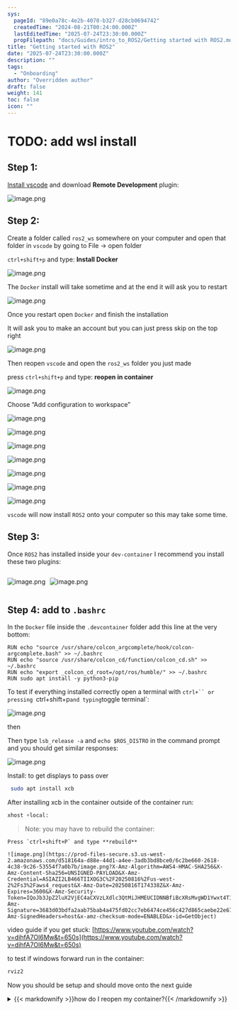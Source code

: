 ```yaml
---
sys:
  pageId: "89e0a78c-4e2b-4070-b327-d28cb0694742"
  createdTime: "2024-08-21T00:24:00.000Z"
  lastEditedTime: "2025-07-24T23:30:00.000Z"
  propFilepath: "docs/Guides/intro_to_ROS2/Getting started with ROS2.md"
title: "Getting started with ROS2"
date: "2025-07-24T23:30:00.000Z"
description: ""
tags:
  - "Onboarding"
author: "Overridden author"
draft: false
weight: 141
toc: false
icon: ""
---
```


# TODO: add wsl install

## Step 1:

[Install vscode](https://code.visualstudio.com/download) and download **Remote Development** plugin:

![image.png](https://prod-files-secure.s3.us-west-2.amazonaws.com/d518164a-d88e-44d1-a4ee-3adb3bd8bce0/efb52993-1881-4a40-b95e-6f020334f022/image.png?X-Amz-Algorithm=AWS4-HMAC-SHA256&X-Amz-Content-Sha256=UNSIGNED-PAYLOAD&X-Amz-Credential=ASIAZI2LB46634O56XHC%2F20250816%2Fus-west-2%2Fs3%2Faws4_request&X-Amz-Date=20250816T174329Z&X-Amz-Expires=3600&X-Amz-Security-Token=IQoJb3JpZ2luX2VjEC4aCXVzLXdlc3QtMiJHMEUCIFwIVcuRkS01EOHpYQjGbsBYAGdtypJ9CSkKBKdUI2hDAiEAo246HkODgkNAPwm1LTVh9czIGkurtckih8mUCE3wYk4q%2FwMIdxAAGgw2Mzc0MjMxODM4MDUiDLWdc8L7jn3ZB%2Bmw9CrcAxVxcsfmmVN0u%2FVCjT6ZEDQtw8ZRc9E48xMiHxPAxeTukii5Q9c4uRoBKIUmudh9wONTy8lDfK0h8kIrC7Uau1uUU4MLq1NmHuNFKvggHymZtlL18L6AiGMcmgASgd6zr3li3P2qwNP4qDvjOl0SJobOX2Eilt7drQuBOOXo77QKaDEkerO9kXRfKy3ACgdD1MSyHIdjqRNSofi8DT2b%2B6x3gJMEgRJrnlsNwagJuWXeq3aoHQyS5umGv4C3lm7VK98QKrU33o3Su331L4Pwt41gyFtw%2BOZWz2QpYq564z3bGTdnAKnjZZUFI2irhf96yJbDzeUZI87SjD8T69wg%2Fzma0Qvs3Su15wFUVdHWokOWXkxQ0qGs9n7Ea1IpEXAiHyL4fLaDPoW3wbc726yTUtF269RRSdwaTT5FBn6e1uRtHpxL%2BsZ3tR4bykoAHWC4PNi4mQcBd6o9FsQRqtMqq7WGBUyc5LvhDOeuxLO236iGR0hu%2FokoSTycO0L9HbtfRQQuvfNVaGIslYj5m34u4DF1dyNsT1losKcApUts2aUsAbq4Nd1kWEmnnXlA6MQr1EIzJitDyZ9uRFnKKsvmyLeNh6ky05JqfgVvJ0kRXXIuJ%2FeL2Yavq4kX1QqjMLeWgsUGOqUB2wNQm1OFTIecMqApsUkwM04WcoNqkXGNfrYCHKqWC81IN7T6vRzOkQz3amYRaDBufFNEYLJXDdSLb65xeBIk3oupaGiJy23EN8I4c%2FBfCGDSwwDShvmvhzs5MXrQ3zFr69MkRhEMdSqXbg8uMYvvsPa0mHafzI2W8AWGLdFdGjfvGvFczL7IFzyH611FoWuKATNgkyWQM5bBQ00G7Yt3ymfotc%2FH&X-Amz-Signature=7d4aea2589b699a29ba70d99f81c8aae6cd02f7c46f21696dc1ac95e237af953&X-Amz-SignedHeaders=host&x-amz-checksum-mode=ENABLED&x-id=GetObject)

## Step 2:

Create a folder called `ros2_ws` somewhere on your computer and open that folder in `vscode` by going to File → open folder 

`ctrl+shift+p` and type: **Install Docker**

![image.png](https://prod-files-secure.s3.us-west-2.amazonaws.com/d518164a-d88e-44d1-a4ee-3adb3bd8bce0/2269dc0e-1cd5-47ff-bceb-c04ad9b2eab0/image.png?X-Amz-Algorithm=AWS4-HMAC-SHA256&X-Amz-Content-Sha256=UNSIGNED-PAYLOAD&X-Amz-Credential=ASIAZI2LB46634O56XHC%2F20250816%2Fus-west-2%2Fs3%2Faws4_request&X-Amz-Date=20250816T174328Z&X-Amz-Expires=3600&X-Amz-Security-Token=IQoJb3JpZ2luX2VjEC4aCXVzLXdlc3QtMiJHMEUCIFwIVcuRkS01EOHpYQjGbsBYAGdtypJ9CSkKBKdUI2hDAiEAo246HkODgkNAPwm1LTVh9czIGkurtckih8mUCE3wYk4q%2FwMIdxAAGgw2Mzc0MjMxODM4MDUiDLWdc8L7jn3ZB%2Bmw9CrcAxVxcsfmmVN0u%2FVCjT6ZEDQtw8ZRc9E48xMiHxPAxeTukii5Q9c4uRoBKIUmudh9wONTy8lDfK0h8kIrC7Uau1uUU4MLq1NmHuNFKvggHymZtlL18L6AiGMcmgASgd6zr3li3P2qwNP4qDvjOl0SJobOX2Eilt7drQuBOOXo77QKaDEkerO9kXRfKy3ACgdD1MSyHIdjqRNSofi8DT2b%2B6x3gJMEgRJrnlsNwagJuWXeq3aoHQyS5umGv4C3lm7VK98QKrU33o3Su331L4Pwt41gyFtw%2BOZWz2QpYq564z3bGTdnAKnjZZUFI2irhf96yJbDzeUZI87SjD8T69wg%2Fzma0Qvs3Su15wFUVdHWokOWXkxQ0qGs9n7Ea1IpEXAiHyL4fLaDPoW3wbc726yTUtF269RRSdwaTT5FBn6e1uRtHpxL%2BsZ3tR4bykoAHWC4PNi4mQcBd6o9FsQRqtMqq7WGBUyc5LvhDOeuxLO236iGR0hu%2FokoSTycO0L9HbtfRQQuvfNVaGIslYj5m34u4DF1dyNsT1losKcApUts2aUsAbq4Nd1kWEmnnXlA6MQr1EIzJitDyZ9uRFnKKsvmyLeNh6ky05JqfgVvJ0kRXXIuJ%2FeL2Yavq4kX1QqjMLeWgsUGOqUB2wNQm1OFTIecMqApsUkwM04WcoNqkXGNfrYCHKqWC81IN7T6vRzOkQz3amYRaDBufFNEYLJXDdSLb65xeBIk3oupaGiJy23EN8I4c%2FBfCGDSwwDShvmvhzs5MXrQ3zFr69MkRhEMdSqXbg8uMYvvsPa0mHafzI2W8AWGLdFdGjfvGvFczL7IFzyH611FoWuKATNgkyWQM5bBQ00G7Yt3ymfotc%2FH&X-Amz-Signature=b153b2375b93463e7300cbbb3b0be9f60ce62bca441d56acbbf406d35fa9c38f&X-Amz-SignedHeaders=host&x-amz-checksum-mode=ENABLED&x-id=GetObject)

The `Docker` install will take sometime and at the end it will ask you to restart

![image.png](https://prod-files-secure.s3.us-west-2.amazonaws.com/d518164a-d88e-44d1-a4ee-3adb3bd8bce0/ed233f78-be33-4b1f-b89c-9c346c0e961e/image.png?X-Amz-Algorithm=AWS4-HMAC-SHA256&X-Amz-Content-Sha256=UNSIGNED-PAYLOAD&X-Amz-Credential=ASIAZI2LB46634O56XHC%2F20250816%2Fus-west-2%2Fs3%2Faws4_request&X-Amz-Date=20250816T174329Z&X-Amz-Expires=3600&X-Amz-Security-Token=IQoJb3JpZ2luX2VjEC4aCXVzLXdlc3QtMiJHMEUCIFwIVcuRkS01EOHpYQjGbsBYAGdtypJ9CSkKBKdUI2hDAiEAo246HkODgkNAPwm1LTVh9czIGkurtckih8mUCE3wYk4q%2FwMIdxAAGgw2Mzc0MjMxODM4MDUiDLWdc8L7jn3ZB%2Bmw9CrcAxVxcsfmmVN0u%2FVCjT6ZEDQtw8ZRc9E48xMiHxPAxeTukii5Q9c4uRoBKIUmudh9wONTy8lDfK0h8kIrC7Uau1uUU4MLq1NmHuNFKvggHymZtlL18L6AiGMcmgASgd6zr3li3P2qwNP4qDvjOl0SJobOX2Eilt7drQuBOOXo77QKaDEkerO9kXRfKy3ACgdD1MSyHIdjqRNSofi8DT2b%2B6x3gJMEgRJrnlsNwagJuWXeq3aoHQyS5umGv4C3lm7VK98QKrU33o3Su331L4Pwt41gyFtw%2BOZWz2QpYq564z3bGTdnAKnjZZUFI2irhf96yJbDzeUZI87SjD8T69wg%2Fzma0Qvs3Su15wFUVdHWokOWXkxQ0qGs9n7Ea1IpEXAiHyL4fLaDPoW3wbc726yTUtF269RRSdwaTT5FBn6e1uRtHpxL%2BsZ3tR4bykoAHWC4PNi4mQcBd6o9FsQRqtMqq7WGBUyc5LvhDOeuxLO236iGR0hu%2FokoSTycO0L9HbtfRQQuvfNVaGIslYj5m34u4DF1dyNsT1losKcApUts2aUsAbq4Nd1kWEmnnXlA6MQr1EIzJitDyZ9uRFnKKsvmyLeNh6ky05JqfgVvJ0kRXXIuJ%2FeL2Yavq4kX1QqjMLeWgsUGOqUB2wNQm1OFTIecMqApsUkwM04WcoNqkXGNfrYCHKqWC81IN7T6vRzOkQz3amYRaDBufFNEYLJXDdSLb65xeBIk3oupaGiJy23EN8I4c%2FBfCGDSwwDShvmvhzs5MXrQ3zFr69MkRhEMdSqXbg8uMYvvsPa0mHafzI2W8AWGLdFdGjfvGvFczL7IFzyH611FoWuKATNgkyWQM5bBQ00G7Yt3ymfotc%2FH&X-Amz-Signature=a9ed774817c50fd5e808710a1bd85184eb64f8c6ce05c14244f794166d0337c9&X-Amz-SignedHeaders=host&x-amz-checksum-mode=ENABLED&x-id=GetObject)

Once you restart open `Docker` and finish the installation

It will ask you to make an account but you can just press skip on the top right

![image.png](https://prod-files-secure.s3.us-west-2.amazonaws.com/d518164a-d88e-44d1-a4ee-3adb3bd8bce0/21010ad9-1659-4fd9-9f59-9932a09b2a3d/image.png?X-Amz-Algorithm=AWS4-HMAC-SHA256&X-Amz-Content-Sha256=UNSIGNED-PAYLOAD&X-Amz-Credential=ASIAZI2LB46634O56XHC%2F20250816%2Fus-west-2%2Fs3%2Faws4_request&X-Amz-Date=20250816T174329Z&X-Amz-Expires=3600&X-Amz-Security-Token=IQoJb3JpZ2luX2VjEC4aCXVzLXdlc3QtMiJHMEUCIFwIVcuRkS01EOHpYQjGbsBYAGdtypJ9CSkKBKdUI2hDAiEAo246HkODgkNAPwm1LTVh9czIGkurtckih8mUCE3wYk4q%2FwMIdxAAGgw2Mzc0MjMxODM4MDUiDLWdc8L7jn3ZB%2Bmw9CrcAxVxcsfmmVN0u%2FVCjT6ZEDQtw8ZRc9E48xMiHxPAxeTukii5Q9c4uRoBKIUmudh9wONTy8lDfK0h8kIrC7Uau1uUU4MLq1NmHuNFKvggHymZtlL18L6AiGMcmgASgd6zr3li3P2qwNP4qDvjOl0SJobOX2Eilt7drQuBOOXo77QKaDEkerO9kXRfKy3ACgdD1MSyHIdjqRNSofi8DT2b%2B6x3gJMEgRJrnlsNwagJuWXeq3aoHQyS5umGv4C3lm7VK98QKrU33o3Su331L4Pwt41gyFtw%2BOZWz2QpYq564z3bGTdnAKnjZZUFI2irhf96yJbDzeUZI87SjD8T69wg%2Fzma0Qvs3Su15wFUVdHWokOWXkxQ0qGs9n7Ea1IpEXAiHyL4fLaDPoW3wbc726yTUtF269RRSdwaTT5FBn6e1uRtHpxL%2BsZ3tR4bykoAHWC4PNi4mQcBd6o9FsQRqtMqq7WGBUyc5LvhDOeuxLO236iGR0hu%2FokoSTycO0L9HbtfRQQuvfNVaGIslYj5m34u4DF1dyNsT1losKcApUts2aUsAbq4Nd1kWEmnnXlA6MQr1EIzJitDyZ9uRFnKKsvmyLeNh6ky05JqfgVvJ0kRXXIuJ%2FeL2Yavq4kX1QqjMLeWgsUGOqUB2wNQm1OFTIecMqApsUkwM04WcoNqkXGNfrYCHKqWC81IN7T6vRzOkQz3amYRaDBufFNEYLJXDdSLb65xeBIk3oupaGiJy23EN8I4c%2FBfCGDSwwDShvmvhzs5MXrQ3zFr69MkRhEMdSqXbg8uMYvvsPa0mHafzI2W8AWGLdFdGjfvGvFczL7IFzyH611FoWuKATNgkyWQM5bBQ00G7Yt3ymfotc%2FH&X-Amz-Signature=684b5cbd0166ecf0c13c3c3761230be61827691c3ea6b0a709faa1b0542bd658&X-Amz-SignedHeaders=host&x-amz-checksum-mode=ENABLED&x-id=GetObject)

Then reopen `vscode` and open the `ros2_ws` folder you just made

press `ctrl+shift+p` and type: **reopen in container**

![image.png](https://prod-files-secure.s3.us-west-2.amazonaws.com/d518164a-d88e-44d1-a4ee-3adb3bd8bce0/4e93b8c2-41ad-488c-8095-c74205196118/image.png?X-Amz-Algorithm=AWS4-HMAC-SHA256&X-Amz-Content-Sha256=UNSIGNED-PAYLOAD&X-Amz-Credential=ASIAZI2LB46634O56XHC%2F20250816%2Fus-west-2%2Fs3%2Faws4_request&X-Amz-Date=20250816T174329Z&X-Amz-Expires=3600&X-Amz-Security-Token=IQoJb3JpZ2luX2VjEC4aCXVzLXdlc3QtMiJHMEUCIFwIVcuRkS01EOHpYQjGbsBYAGdtypJ9CSkKBKdUI2hDAiEAo246HkODgkNAPwm1LTVh9czIGkurtckih8mUCE3wYk4q%2FwMIdxAAGgw2Mzc0MjMxODM4MDUiDLWdc8L7jn3ZB%2Bmw9CrcAxVxcsfmmVN0u%2FVCjT6ZEDQtw8ZRc9E48xMiHxPAxeTukii5Q9c4uRoBKIUmudh9wONTy8lDfK0h8kIrC7Uau1uUU4MLq1NmHuNFKvggHymZtlL18L6AiGMcmgASgd6zr3li3P2qwNP4qDvjOl0SJobOX2Eilt7drQuBOOXo77QKaDEkerO9kXRfKy3ACgdD1MSyHIdjqRNSofi8DT2b%2B6x3gJMEgRJrnlsNwagJuWXeq3aoHQyS5umGv4C3lm7VK98QKrU33o3Su331L4Pwt41gyFtw%2BOZWz2QpYq564z3bGTdnAKnjZZUFI2irhf96yJbDzeUZI87SjD8T69wg%2Fzma0Qvs3Su15wFUVdHWokOWXkxQ0qGs9n7Ea1IpEXAiHyL4fLaDPoW3wbc726yTUtF269RRSdwaTT5FBn6e1uRtHpxL%2BsZ3tR4bykoAHWC4PNi4mQcBd6o9FsQRqtMqq7WGBUyc5LvhDOeuxLO236iGR0hu%2FokoSTycO0L9HbtfRQQuvfNVaGIslYj5m34u4DF1dyNsT1losKcApUts2aUsAbq4Nd1kWEmnnXlA6MQr1EIzJitDyZ9uRFnKKsvmyLeNh6ky05JqfgVvJ0kRXXIuJ%2FeL2Yavq4kX1QqjMLeWgsUGOqUB2wNQm1OFTIecMqApsUkwM04WcoNqkXGNfrYCHKqWC81IN7T6vRzOkQz3amYRaDBufFNEYLJXDdSLb65xeBIk3oupaGiJy23EN8I4c%2FBfCGDSwwDShvmvhzs5MXrQ3zFr69MkRhEMdSqXbg8uMYvvsPa0mHafzI2W8AWGLdFdGjfvGvFczL7IFzyH611FoWuKATNgkyWQM5bBQ00G7Yt3ymfotc%2FH&X-Amz-Signature=219a23eb5676949cfd6a65d3bb22fc229142b701c83a3485595b99ecbb6036a3&X-Amz-SignedHeaders=host&x-amz-checksum-mode=ENABLED&x-id=GetObject)

Choose “Add configuration to workspace”

![image.png](https://prod-files-secure.s3.us-west-2.amazonaws.com/d518164a-d88e-44d1-a4ee-3adb3bd8bce0/9560b282-5060-4989-ba37-97e7b2c22476/image.png?X-Amz-Algorithm=AWS4-HMAC-SHA256&X-Amz-Content-Sha256=UNSIGNED-PAYLOAD&X-Amz-Credential=ASIAZI2LB46634O56XHC%2F20250816%2Fus-west-2%2Fs3%2Faws4_request&X-Amz-Date=20250816T174329Z&X-Amz-Expires=3600&X-Amz-Security-Token=IQoJb3JpZ2luX2VjEC4aCXVzLXdlc3QtMiJHMEUCIFwIVcuRkS01EOHpYQjGbsBYAGdtypJ9CSkKBKdUI2hDAiEAo246HkODgkNAPwm1LTVh9czIGkurtckih8mUCE3wYk4q%2FwMIdxAAGgw2Mzc0MjMxODM4MDUiDLWdc8L7jn3ZB%2Bmw9CrcAxVxcsfmmVN0u%2FVCjT6ZEDQtw8ZRc9E48xMiHxPAxeTukii5Q9c4uRoBKIUmudh9wONTy8lDfK0h8kIrC7Uau1uUU4MLq1NmHuNFKvggHymZtlL18L6AiGMcmgASgd6zr3li3P2qwNP4qDvjOl0SJobOX2Eilt7drQuBOOXo77QKaDEkerO9kXRfKy3ACgdD1MSyHIdjqRNSofi8DT2b%2B6x3gJMEgRJrnlsNwagJuWXeq3aoHQyS5umGv4C3lm7VK98QKrU33o3Su331L4Pwt41gyFtw%2BOZWz2QpYq564z3bGTdnAKnjZZUFI2irhf96yJbDzeUZI87SjD8T69wg%2Fzma0Qvs3Su15wFUVdHWokOWXkxQ0qGs9n7Ea1IpEXAiHyL4fLaDPoW3wbc726yTUtF269RRSdwaTT5FBn6e1uRtHpxL%2BsZ3tR4bykoAHWC4PNi4mQcBd6o9FsQRqtMqq7WGBUyc5LvhDOeuxLO236iGR0hu%2FokoSTycO0L9HbtfRQQuvfNVaGIslYj5m34u4DF1dyNsT1losKcApUts2aUsAbq4Nd1kWEmnnXlA6MQr1EIzJitDyZ9uRFnKKsvmyLeNh6ky05JqfgVvJ0kRXXIuJ%2FeL2Yavq4kX1QqjMLeWgsUGOqUB2wNQm1OFTIecMqApsUkwM04WcoNqkXGNfrYCHKqWC81IN7T6vRzOkQz3amYRaDBufFNEYLJXDdSLb65xeBIk3oupaGiJy23EN8I4c%2FBfCGDSwwDShvmvhzs5MXrQ3zFr69MkRhEMdSqXbg8uMYvvsPa0mHafzI2W8AWGLdFdGjfvGvFczL7IFzyH611FoWuKATNgkyWQM5bBQ00G7Yt3ymfotc%2FH&X-Amz-Signature=5abff68b6ed5efd3bbcfc4412a5b9b2ae276619c2304acaddc5649a8eb99bbad&X-Amz-SignedHeaders=host&x-amz-checksum-mode=ENABLED&x-id=GetObject)

![image.png](https://prod-files-secure.s3.us-west-2.amazonaws.com/d518164a-d88e-44d1-a4ee-3adb3bd8bce0/2ee63f81-886b-48e8-a553-dc6e5eac99e4/image.png?X-Amz-Algorithm=AWS4-HMAC-SHA256&X-Amz-Content-Sha256=UNSIGNED-PAYLOAD&X-Amz-Credential=ASIAZI2LB46634O56XHC%2F20250816%2Fus-west-2%2Fs3%2Faws4_request&X-Amz-Date=20250816T174329Z&X-Amz-Expires=3600&X-Amz-Security-Token=IQoJb3JpZ2luX2VjEC4aCXVzLXdlc3QtMiJHMEUCIFwIVcuRkS01EOHpYQjGbsBYAGdtypJ9CSkKBKdUI2hDAiEAo246HkODgkNAPwm1LTVh9czIGkurtckih8mUCE3wYk4q%2FwMIdxAAGgw2Mzc0MjMxODM4MDUiDLWdc8L7jn3ZB%2Bmw9CrcAxVxcsfmmVN0u%2FVCjT6ZEDQtw8ZRc9E48xMiHxPAxeTukii5Q9c4uRoBKIUmudh9wONTy8lDfK0h8kIrC7Uau1uUU4MLq1NmHuNFKvggHymZtlL18L6AiGMcmgASgd6zr3li3P2qwNP4qDvjOl0SJobOX2Eilt7drQuBOOXo77QKaDEkerO9kXRfKy3ACgdD1MSyHIdjqRNSofi8DT2b%2B6x3gJMEgRJrnlsNwagJuWXeq3aoHQyS5umGv4C3lm7VK98QKrU33o3Su331L4Pwt41gyFtw%2BOZWz2QpYq564z3bGTdnAKnjZZUFI2irhf96yJbDzeUZI87SjD8T69wg%2Fzma0Qvs3Su15wFUVdHWokOWXkxQ0qGs9n7Ea1IpEXAiHyL4fLaDPoW3wbc726yTUtF269RRSdwaTT5FBn6e1uRtHpxL%2BsZ3tR4bykoAHWC4PNi4mQcBd6o9FsQRqtMqq7WGBUyc5LvhDOeuxLO236iGR0hu%2FokoSTycO0L9HbtfRQQuvfNVaGIslYj5m34u4DF1dyNsT1losKcApUts2aUsAbq4Nd1kWEmnnXlA6MQr1EIzJitDyZ9uRFnKKsvmyLeNh6ky05JqfgVvJ0kRXXIuJ%2FeL2Yavq4kX1QqjMLeWgsUGOqUB2wNQm1OFTIecMqApsUkwM04WcoNqkXGNfrYCHKqWC81IN7T6vRzOkQz3amYRaDBufFNEYLJXDdSLb65xeBIk3oupaGiJy23EN8I4c%2FBfCGDSwwDShvmvhzs5MXrQ3zFr69MkRhEMdSqXbg8uMYvvsPa0mHafzI2W8AWGLdFdGjfvGvFczL7IFzyH611FoWuKATNgkyWQM5bBQ00G7Yt3ymfotc%2FH&X-Amz-Signature=90e50c4e15b7152e1145d6852a5b72644c83d2855fbf6f65dd1e1617f7bd794d&X-Amz-SignedHeaders=host&x-amz-checksum-mode=ENABLED&x-id=GetObject)

![image.png](https://prod-files-secure.s3.us-west-2.amazonaws.com/d518164a-d88e-44d1-a4ee-3adb3bd8bce0/e0fd626c-c8b6-4b2c-95d1-fa4c26514504/image.png?X-Amz-Algorithm=AWS4-HMAC-SHA256&X-Amz-Content-Sha256=UNSIGNED-PAYLOAD&X-Amz-Credential=ASIAZI2LB46634O56XHC%2F20250816%2Fus-west-2%2Fs3%2Faws4_request&X-Amz-Date=20250816T174328Z&X-Amz-Expires=3600&X-Amz-Security-Token=IQoJb3JpZ2luX2VjEC4aCXVzLXdlc3QtMiJHMEUCIFwIVcuRkS01EOHpYQjGbsBYAGdtypJ9CSkKBKdUI2hDAiEAo246HkODgkNAPwm1LTVh9czIGkurtckih8mUCE3wYk4q%2FwMIdxAAGgw2Mzc0MjMxODM4MDUiDLWdc8L7jn3ZB%2Bmw9CrcAxVxcsfmmVN0u%2FVCjT6ZEDQtw8ZRc9E48xMiHxPAxeTukii5Q9c4uRoBKIUmudh9wONTy8lDfK0h8kIrC7Uau1uUU4MLq1NmHuNFKvggHymZtlL18L6AiGMcmgASgd6zr3li3P2qwNP4qDvjOl0SJobOX2Eilt7drQuBOOXo77QKaDEkerO9kXRfKy3ACgdD1MSyHIdjqRNSofi8DT2b%2B6x3gJMEgRJrnlsNwagJuWXeq3aoHQyS5umGv4C3lm7VK98QKrU33o3Su331L4Pwt41gyFtw%2BOZWz2QpYq564z3bGTdnAKnjZZUFI2irhf96yJbDzeUZI87SjD8T69wg%2Fzma0Qvs3Su15wFUVdHWokOWXkxQ0qGs9n7Ea1IpEXAiHyL4fLaDPoW3wbc726yTUtF269RRSdwaTT5FBn6e1uRtHpxL%2BsZ3tR4bykoAHWC4PNi4mQcBd6o9FsQRqtMqq7WGBUyc5LvhDOeuxLO236iGR0hu%2FokoSTycO0L9HbtfRQQuvfNVaGIslYj5m34u4DF1dyNsT1losKcApUts2aUsAbq4Nd1kWEmnnXlA6MQr1EIzJitDyZ9uRFnKKsvmyLeNh6ky05JqfgVvJ0kRXXIuJ%2FeL2Yavq4kX1QqjMLeWgsUGOqUB2wNQm1OFTIecMqApsUkwM04WcoNqkXGNfrYCHKqWC81IN7T6vRzOkQz3amYRaDBufFNEYLJXDdSLb65xeBIk3oupaGiJy23EN8I4c%2FBfCGDSwwDShvmvhzs5MXrQ3zFr69MkRhEMdSqXbg8uMYvvsPa0mHafzI2W8AWGLdFdGjfvGvFczL7IFzyH611FoWuKATNgkyWQM5bBQ00G7Yt3ymfotc%2FH&X-Amz-Signature=66b7e470c3d065fcfbb6678948688dc67a09fa768223941e943febe3194b10c8&X-Amz-SignedHeaders=host&x-amz-checksum-mode=ENABLED&x-id=GetObject)

![image.png](https://prod-files-secure.s3.us-west-2.amazonaws.com/d518164a-d88e-44d1-a4ee-3adb3bd8bce0/a2e13f50-d2ab-4719-a4c2-7ced634bfc9d/image.png?X-Amz-Algorithm=AWS4-HMAC-SHA256&X-Amz-Content-Sha256=UNSIGNED-PAYLOAD&X-Amz-Credential=ASIAZI2LB46634O56XHC%2F20250816%2Fus-west-2%2Fs3%2Faws4_request&X-Amz-Date=20250816T174329Z&X-Amz-Expires=3600&X-Amz-Security-Token=IQoJb3JpZ2luX2VjEC4aCXVzLXdlc3QtMiJHMEUCIFwIVcuRkS01EOHpYQjGbsBYAGdtypJ9CSkKBKdUI2hDAiEAo246HkODgkNAPwm1LTVh9czIGkurtckih8mUCE3wYk4q%2FwMIdxAAGgw2Mzc0MjMxODM4MDUiDLWdc8L7jn3ZB%2Bmw9CrcAxVxcsfmmVN0u%2FVCjT6ZEDQtw8ZRc9E48xMiHxPAxeTukii5Q9c4uRoBKIUmudh9wONTy8lDfK0h8kIrC7Uau1uUU4MLq1NmHuNFKvggHymZtlL18L6AiGMcmgASgd6zr3li3P2qwNP4qDvjOl0SJobOX2Eilt7drQuBOOXo77QKaDEkerO9kXRfKy3ACgdD1MSyHIdjqRNSofi8DT2b%2B6x3gJMEgRJrnlsNwagJuWXeq3aoHQyS5umGv4C3lm7VK98QKrU33o3Su331L4Pwt41gyFtw%2BOZWz2QpYq564z3bGTdnAKnjZZUFI2irhf96yJbDzeUZI87SjD8T69wg%2Fzma0Qvs3Su15wFUVdHWokOWXkxQ0qGs9n7Ea1IpEXAiHyL4fLaDPoW3wbc726yTUtF269RRSdwaTT5FBn6e1uRtHpxL%2BsZ3tR4bykoAHWC4PNi4mQcBd6o9FsQRqtMqq7WGBUyc5LvhDOeuxLO236iGR0hu%2FokoSTycO0L9HbtfRQQuvfNVaGIslYj5m34u4DF1dyNsT1losKcApUts2aUsAbq4Nd1kWEmnnXlA6MQr1EIzJitDyZ9uRFnKKsvmyLeNh6ky05JqfgVvJ0kRXXIuJ%2FeL2Yavq4kX1QqjMLeWgsUGOqUB2wNQm1OFTIecMqApsUkwM04WcoNqkXGNfrYCHKqWC81IN7T6vRzOkQz3amYRaDBufFNEYLJXDdSLb65xeBIk3oupaGiJy23EN8I4c%2FBfCGDSwwDShvmvhzs5MXrQ3zFr69MkRhEMdSqXbg8uMYvvsPa0mHafzI2W8AWGLdFdGjfvGvFczL7IFzyH611FoWuKATNgkyWQM5bBQ00G7Yt3ymfotc%2FH&X-Amz-Signature=500262257729002056018d6c332cfdd08789ea3dad71d94bece7679d8a1513cf&X-Amz-SignedHeaders=host&x-amz-checksum-mode=ENABLED&x-id=GetObject)

![image.png](https://prod-files-secure.s3.us-west-2.amazonaws.com/d518164a-d88e-44d1-a4ee-3adb3bd8bce0/6cc478ad-aaba-4bf7-9fcc-403277ab896c/image.png?X-Amz-Algorithm=AWS4-HMAC-SHA256&X-Amz-Content-Sha256=UNSIGNED-PAYLOAD&X-Amz-Credential=ASIAZI2LB46634O56XHC%2F20250816%2Fus-west-2%2Fs3%2Faws4_request&X-Amz-Date=20250816T174328Z&X-Amz-Expires=3600&X-Amz-Security-Token=IQoJb3JpZ2luX2VjEC4aCXVzLXdlc3QtMiJHMEUCIFwIVcuRkS01EOHpYQjGbsBYAGdtypJ9CSkKBKdUI2hDAiEAo246HkODgkNAPwm1LTVh9czIGkurtckih8mUCE3wYk4q%2FwMIdxAAGgw2Mzc0MjMxODM4MDUiDLWdc8L7jn3ZB%2Bmw9CrcAxVxcsfmmVN0u%2FVCjT6ZEDQtw8ZRc9E48xMiHxPAxeTukii5Q9c4uRoBKIUmudh9wONTy8lDfK0h8kIrC7Uau1uUU4MLq1NmHuNFKvggHymZtlL18L6AiGMcmgASgd6zr3li3P2qwNP4qDvjOl0SJobOX2Eilt7drQuBOOXo77QKaDEkerO9kXRfKy3ACgdD1MSyHIdjqRNSofi8DT2b%2B6x3gJMEgRJrnlsNwagJuWXeq3aoHQyS5umGv4C3lm7VK98QKrU33o3Su331L4Pwt41gyFtw%2BOZWz2QpYq564z3bGTdnAKnjZZUFI2irhf96yJbDzeUZI87SjD8T69wg%2Fzma0Qvs3Su15wFUVdHWokOWXkxQ0qGs9n7Ea1IpEXAiHyL4fLaDPoW3wbc726yTUtF269RRSdwaTT5FBn6e1uRtHpxL%2BsZ3tR4bykoAHWC4PNi4mQcBd6o9FsQRqtMqq7WGBUyc5LvhDOeuxLO236iGR0hu%2FokoSTycO0L9HbtfRQQuvfNVaGIslYj5m34u4DF1dyNsT1losKcApUts2aUsAbq4Nd1kWEmnnXlA6MQr1EIzJitDyZ9uRFnKKsvmyLeNh6ky05JqfgVvJ0kRXXIuJ%2FeL2Yavq4kX1QqjMLeWgsUGOqUB2wNQm1OFTIecMqApsUkwM04WcoNqkXGNfrYCHKqWC81IN7T6vRzOkQz3amYRaDBufFNEYLJXDdSLb65xeBIk3oupaGiJy23EN8I4c%2FBfCGDSwwDShvmvhzs5MXrQ3zFr69MkRhEMdSqXbg8uMYvvsPa0mHafzI2W8AWGLdFdGjfvGvFczL7IFzyH611FoWuKATNgkyWQM5bBQ00G7Yt3ymfotc%2FH&X-Amz-Signature=6981f459261d38d4ce792b0f72c0a0059f5b1033777826fe4acbede18f736486&X-Amz-SignedHeaders=host&x-amz-checksum-mode=ENABLED&x-id=GetObject)

![image.png](https://prod-files-secure.s3.us-west-2.amazonaws.com/d518164a-d88e-44d1-a4ee-3adb3bd8bce0/53255b28-f75e-430f-b9e3-c0ac8577e42b/image.png?X-Amz-Algorithm=AWS4-HMAC-SHA256&X-Amz-Content-Sha256=UNSIGNED-PAYLOAD&X-Amz-Credential=ASIAZI2LB46634O56XHC%2F20250816%2Fus-west-2%2Fs3%2Faws4_request&X-Amz-Date=20250816T174328Z&X-Amz-Expires=3600&X-Amz-Security-Token=IQoJb3JpZ2luX2VjEC4aCXVzLXdlc3QtMiJHMEUCIFwIVcuRkS01EOHpYQjGbsBYAGdtypJ9CSkKBKdUI2hDAiEAo246HkODgkNAPwm1LTVh9czIGkurtckih8mUCE3wYk4q%2FwMIdxAAGgw2Mzc0MjMxODM4MDUiDLWdc8L7jn3ZB%2Bmw9CrcAxVxcsfmmVN0u%2FVCjT6ZEDQtw8ZRc9E48xMiHxPAxeTukii5Q9c4uRoBKIUmudh9wONTy8lDfK0h8kIrC7Uau1uUU4MLq1NmHuNFKvggHymZtlL18L6AiGMcmgASgd6zr3li3P2qwNP4qDvjOl0SJobOX2Eilt7drQuBOOXo77QKaDEkerO9kXRfKy3ACgdD1MSyHIdjqRNSofi8DT2b%2B6x3gJMEgRJrnlsNwagJuWXeq3aoHQyS5umGv4C3lm7VK98QKrU33o3Su331L4Pwt41gyFtw%2BOZWz2QpYq564z3bGTdnAKnjZZUFI2irhf96yJbDzeUZI87SjD8T69wg%2Fzma0Qvs3Su15wFUVdHWokOWXkxQ0qGs9n7Ea1IpEXAiHyL4fLaDPoW3wbc726yTUtF269RRSdwaTT5FBn6e1uRtHpxL%2BsZ3tR4bykoAHWC4PNi4mQcBd6o9FsQRqtMqq7WGBUyc5LvhDOeuxLO236iGR0hu%2FokoSTycO0L9HbtfRQQuvfNVaGIslYj5m34u4DF1dyNsT1losKcApUts2aUsAbq4Nd1kWEmnnXlA6MQr1EIzJitDyZ9uRFnKKsvmyLeNh6ky05JqfgVvJ0kRXXIuJ%2FeL2Yavq4kX1QqjMLeWgsUGOqUB2wNQm1OFTIecMqApsUkwM04WcoNqkXGNfrYCHKqWC81IN7T6vRzOkQz3amYRaDBufFNEYLJXDdSLb65xeBIk3oupaGiJy23EN8I4c%2FBfCGDSwwDShvmvhzs5MXrQ3zFr69MkRhEMdSqXbg8uMYvvsPa0mHafzI2W8AWGLdFdGjfvGvFczL7IFzyH611FoWuKATNgkyWQM5bBQ00G7Yt3ymfotc%2FH&X-Amz-Signature=f14a4dddb1f0c21dc35c60af4d82d5f924c9638f584224d6bf1d6c4e1fd00d18&X-Amz-SignedHeaders=host&x-amz-checksum-mode=ENABLED&x-id=GetObject)

![image.png](https://prod-files-secure.s3.us-west-2.amazonaws.com/d518164a-d88e-44d1-a4ee-3adb3bd8bce0/7c562767-5af9-4ffb-97d1-327bcdf4ee00/image.png?X-Amz-Algorithm=AWS4-HMAC-SHA256&X-Amz-Content-Sha256=UNSIGNED-PAYLOAD&X-Amz-Credential=ASIAZI2LB46634O56XHC%2F20250816%2Fus-west-2%2Fs3%2Faws4_request&X-Amz-Date=20250816T174328Z&X-Amz-Expires=3600&X-Amz-Security-Token=IQoJb3JpZ2luX2VjEC4aCXVzLXdlc3QtMiJHMEUCIFwIVcuRkS01EOHpYQjGbsBYAGdtypJ9CSkKBKdUI2hDAiEAo246HkODgkNAPwm1LTVh9czIGkurtckih8mUCE3wYk4q%2FwMIdxAAGgw2Mzc0MjMxODM4MDUiDLWdc8L7jn3ZB%2Bmw9CrcAxVxcsfmmVN0u%2FVCjT6ZEDQtw8ZRc9E48xMiHxPAxeTukii5Q9c4uRoBKIUmudh9wONTy8lDfK0h8kIrC7Uau1uUU4MLq1NmHuNFKvggHymZtlL18L6AiGMcmgASgd6zr3li3P2qwNP4qDvjOl0SJobOX2Eilt7drQuBOOXo77QKaDEkerO9kXRfKy3ACgdD1MSyHIdjqRNSofi8DT2b%2B6x3gJMEgRJrnlsNwagJuWXeq3aoHQyS5umGv4C3lm7VK98QKrU33o3Su331L4Pwt41gyFtw%2BOZWz2QpYq564z3bGTdnAKnjZZUFI2irhf96yJbDzeUZI87SjD8T69wg%2Fzma0Qvs3Su15wFUVdHWokOWXkxQ0qGs9n7Ea1IpEXAiHyL4fLaDPoW3wbc726yTUtF269RRSdwaTT5FBn6e1uRtHpxL%2BsZ3tR4bykoAHWC4PNi4mQcBd6o9FsQRqtMqq7WGBUyc5LvhDOeuxLO236iGR0hu%2FokoSTycO0L9HbtfRQQuvfNVaGIslYj5m34u4DF1dyNsT1losKcApUts2aUsAbq4Nd1kWEmnnXlA6MQr1EIzJitDyZ9uRFnKKsvmyLeNh6ky05JqfgVvJ0kRXXIuJ%2FeL2Yavq4kX1QqjMLeWgsUGOqUB2wNQm1OFTIecMqApsUkwM04WcoNqkXGNfrYCHKqWC81IN7T6vRzOkQz3amYRaDBufFNEYLJXDdSLb65xeBIk3oupaGiJy23EN8I4c%2FBfCGDSwwDShvmvhzs5MXrQ3zFr69MkRhEMdSqXbg8uMYvvsPa0mHafzI2W8AWGLdFdGjfvGvFczL7IFzyH611FoWuKATNgkyWQM5bBQ00G7Yt3ymfotc%2FH&X-Amz-Signature=adefcb9564fcad3a58071b5bf04e7633b322a2338b43f9c3a5b0f1d321d11da1&X-Amz-SignedHeaders=host&x-amz-checksum-mode=ENABLED&x-id=GetObject)

`vscode` will now install `ROS2` onto your computer so this may take some time.

## Step 3:

Once `ROS2` has installed inside your `dev-container` I recommend you install these two plugins:

<div style="display: flex;flex-direction: row; column-gap:10px; justify-content: left;">
<div>

![image.png](https://prod-files-secure.s3.us-west-2.amazonaws.com/d518164a-d88e-44d1-a4ee-3adb3bd8bce0/3fc3d550-5a54-4ba1-ba6b-faa01cdb7369/image.png?X-Amz-Algorithm=AWS4-HMAC-SHA256&X-Amz-Content-Sha256=UNSIGNED-PAYLOAD&X-Amz-Credential=ASIAZI2LB4665LFABIBK%2F20250816%2Fus-west-2%2Fs3%2Faws4_request&X-Amz-Date=20250816T174337Z&X-Amz-Expires=3600&X-Amz-Security-Token=IQoJb3JpZ2luX2VjEC4aCXVzLXdlc3QtMiJHMEUCIHmi5JNbztfIkY%2FG0jtlD3%2B6cSaqZe0cb1RJ9j46oonEAiEA%2BwBEzzaV1mJIzgqvozLsjUDV7M7tvxENaUTs9qirSfsq%2FwMIdxAAGgw2Mzc0MjMxODM4MDUiDEii9b%2B7V%2BRpZ2RnuSrcA%2BLTTDQgI2yOOkc99UfJN68WQWRYWKKO4nNyWwOvh8SezmW77O%2F7OTmxs4ziTy%2BoJmP0PER6le%2BmZkVGPlb4ENs6rGl3tbSQycBgDbOkelnqwOD8X6MJrQ6Cakn8NFoURWQ6uCGHGhO2ygtBEI%2F9yIpuR9kqczdZ2Az65KCo253yuU%2Fyhl6Z%2FcJGWBmmx7sUcFqrc6zDR4hkjfbGhe3BE68w3Ed0nc36dHt8Skb27orFp5DGJ704Kyz014zST%2BktCxKx6Lf3wproVe6bgS%2BfJyqNgOoGVXPtncKGlhoFI7fM4xMVO%2BatW4C%2FbE2TKhhIH%2BbCDGhOPmWyMB53Kz3l3ZZ7px9%2BAgHpCDv%2BbNRfLN8U7doCShwfJr41%2F88xuRm%2F285OzTJueec0FpdphactZOTrOsZshR0RyhYZJlJQ%2Flm2VuFVTJmdJUXySz06DimInXshiqXPgZhc0sd3bdvn6gJsHY3laWtC1hlV%2FfmpQRI2s3sixUkm8dEBwgSuQLCaaZwvLYyy%2FJyMwL5f9WGHhLbetu%2FA9OSfRmVj2Z4Hjepiq16updbhZOYCWO9g8JB99OubmLuXTpjO2GAhG4RkajqdTZRt2oKAy2sdQsN1%2FvQgK28IkAwzPzM9xm5WMM2UgsUGOqUB%2F7qowM5yMw2LiHLN63%2FpCC7Ot6UaOQKJ3v%2FCdbbm3K3VelHz8B5J5lvfViYPEE0nOFPuNb2SfWc07nIGhV2PB0fZDblwtUplKnjVlXPG9bXnQiOyYgc7%2Bu9SVyL9IcPl66GNShQAUFDil3kiX8HSAKVD8gZK18id9%2Bmny%2FN93a9yxNNu%2BOG33yO1dIY%2BmzPOafug1Sbv5gVzWrUEL1QREi0jU9Fi&X-Amz-Signature=2188cce26a370c56e01cb9622b270602ea3568dd7263305960a26145b9ee8722&X-Amz-SignedHeaders=host&x-amz-checksum-mode=ENABLED&x-id=GetObject)

</div>
<div>

![image.png](https://prod-files-secure.s3.us-west-2.amazonaws.com/d518164a-d88e-44d1-a4ee-3adb3bd8bce0/d994cc66-13c2-4093-a5a3-f84cf4601a82/image.png?X-Amz-Algorithm=AWS4-HMAC-SHA256&X-Amz-Content-Sha256=UNSIGNED-PAYLOAD&X-Amz-Credential=ASIAZI2LB466TPXWKIUY%2F20250816%2Fus-west-2%2Fs3%2Faws4_request&X-Amz-Date=20250816T174337Z&X-Amz-Expires=3600&X-Amz-Security-Token=IQoJb3JpZ2luX2VjEC4aCXVzLXdlc3QtMiJHMEUCIQDlgwRrf5dAUXJ0X%2FUSsgbtCWRPCyjXwXfokJXuPEWpjQIgcfnk3ejzvLTEqvSyntdB7QPX0T77uW57rW7F9yWAQsEq%2FwMIdxAAGgw2Mzc0MjMxODM4MDUiDFfJXejSAeMU99z3cSrcA0JOqmZZvHJHHGYOGHvCpAHcTHEjFI3Eu2191KN%2FkvJekJ3JxR5PGVR1wE2%2Fuumhqx8d3UEsZWkQtc%2B%2BFM87xVSzqeKSmVr%2Bg476%2BN8TuxHi%2BsQJTcXGnz%2Fr7dnPY%2BRk%2BvjxzyuQSoWpt2mFvGqKDWcyjygVDUKnn0oH20RL1C29LPdEdt7S9jY%2BbhfxMtdfwvS8LBaK9CQOu%2FAOwRSVtAnCAwvO3IVLk7fu0p7v2bvzD75XrX68FBJFznOjhNYmbk9A7FPPRlDbROwmFVIHA1czvfpcLm71X4xTEXkuzPHzSc6IjmAYn4mNWRvlOuO7UtfKoEE4WhW2NCRr9RwBg9B2OMV8SDvBvjiEf%2B%2BadWh6ULK%2BfwQMro4pn%2BlFvjiiHH8KcnPGPW9s0Dd4cAuPaiSUpC91gqcY7WjVgsDLTRL0GV2L0WwH4T%2B7ov%2Btbwr7htm81pKm3yR0Q0PfyoXt%2FuJ3GHc9kU6GXr68rsXajGPFFMD85NI1id%2FJUnPpARWeP12wiEeZrT2WpIV8ZLRTqck8%2BynOEjfqKFfAhFuv%2Bc8w2ethlQjjL01PRGalxfZhMxjYY1YG9qZ5aLQ3RCJbWAzYPtPg6vTbqnWCIht8lzgIGNaCTIJprLF2ijibMJOUgsUGOqUBv18D6mTjUBpKnVuOdn4gVb3mVXoGI0%2Fm%2FS6PXJAe72kYFeov88dtztpp%2B2KzuTJL%2FvgAU%2BmfJsJX3TD3wzYGKliOJ%2FPUOg%2BMAixd65tEQMEH%2FHjEGAMsnlmhaRISKGYr8zGGDE8vZ0zsKzw4cPnhU5az70qcB4Y6Ytekr6J%2B%2BZVrwYv3U6oLA%2FPHZnLiWIbe9CFJcEs6mqOpOdCLBTSwszK1W2k9&X-Amz-Signature=7cc4664840b58bda9e073e060125b6a80deb3cfa18b8044e47677edaf2aa0022&X-Amz-SignedHeaders=host&x-amz-checksum-mode=ENABLED&x-id=GetObject)

</div>
</div>

## Step 4: add to `.bashrc`

In the `Docker` file inside the `.devcontainer` folder add this line at the very bottom: 

```docker
RUN echo "source /usr/share/colcon_argcomplete/hook/colcon-argcomplete.bash" >> ~/.bashrc
RUN echo "source /usr/share/colcon_cd/function/colcon_cd.sh" >> ~/.bashrc
RUN echo "export _colcon_cd_root=/opt/ros/humble/" >> ~/.bashrc
RUN sudo apt install -y python3-pip 
```

To test if everything installed correctly open a terminal with `ctrl+`` or pressing `ctrl+shift+p` and typing `toggle terminal`:

![image.png](https://prod-files-secure.s3.us-west-2.amazonaws.com/d518164a-d88e-44d1-a4ee-3adb3bd8bce0/6a4943d8-b04e-4c02-9a58-775f3384d1a5/image.png?X-Amz-Algorithm=AWS4-HMAC-SHA256&X-Amz-Content-Sha256=UNSIGNED-PAYLOAD&X-Amz-Credential=ASIAZI2LB46634O56XHC%2F20250816%2Fus-west-2%2Fs3%2Faws4_request&X-Amz-Date=20250816T174329Z&X-Amz-Expires=3600&X-Amz-Security-Token=IQoJb3JpZ2luX2VjEC4aCXVzLXdlc3QtMiJHMEUCIFwIVcuRkS01EOHpYQjGbsBYAGdtypJ9CSkKBKdUI2hDAiEAo246HkODgkNAPwm1LTVh9czIGkurtckih8mUCE3wYk4q%2FwMIdxAAGgw2Mzc0MjMxODM4MDUiDLWdc8L7jn3ZB%2Bmw9CrcAxVxcsfmmVN0u%2FVCjT6ZEDQtw8ZRc9E48xMiHxPAxeTukii5Q9c4uRoBKIUmudh9wONTy8lDfK0h8kIrC7Uau1uUU4MLq1NmHuNFKvggHymZtlL18L6AiGMcmgASgd6zr3li3P2qwNP4qDvjOl0SJobOX2Eilt7drQuBOOXo77QKaDEkerO9kXRfKy3ACgdD1MSyHIdjqRNSofi8DT2b%2B6x3gJMEgRJrnlsNwagJuWXeq3aoHQyS5umGv4C3lm7VK98QKrU33o3Su331L4Pwt41gyFtw%2BOZWz2QpYq564z3bGTdnAKnjZZUFI2irhf96yJbDzeUZI87SjD8T69wg%2Fzma0Qvs3Su15wFUVdHWokOWXkxQ0qGs9n7Ea1IpEXAiHyL4fLaDPoW3wbc726yTUtF269RRSdwaTT5FBn6e1uRtHpxL%2BsZ3tR4bykoAHWC4PNi4mQcBd6o9FsQRqtMqq7WGBUyc5LvhDOeuxLO236iGR0hu%2FokoSTycO0L9HbtfRQQuvfNVaGIslYj5m34u4DF1dyNsT1losKcApUts2aUsAbq4Nd1kWEmnnXlA6MQr1EIzJitDyZ9uRFnKKsvmyLeNh6ky05JqfgVvJ0kRXXIuJ%2FeL2Yavq4kX1QqjMLeWgsUGOqUB2wNQm1OFTIecMqApsUkwM04WcoNqkXGNfrYCHKqWC81IN7T6vRzOkQz3amYRaDBufFNEYLJXDdSLb65xeBIk3oupaGiJy23EN8I4c%2FBfCGDSwwDShvmvhzs5MXrQ3zFr69MkRhEMdSqXbg8uMYvvsPa0mHafzI2W8AWGLdFdGjfvGvFczL7IFzyH611FoWuKATNgkyWQM5bBQ00G7Yt3ymfotc%2FH&X-Amz-Signature=9199c5a4072fbd4a0ff65c1592d48ca667b69ed75bb87cf392d0e8f4cbab9fac&X-Amz-SignedHeaders=host&x-amz-checksum-mode=ENABLED&x-id=GetObject)

then 

Then type `lsb_release -a` and `echo $ROS_DISTRO` in the command prompt and you should get similar responses:

![image.png](https://prod-files-secure.s3.us-west-2.amazonaws.com/d518164a-d88e-44d1-a4ee-3adb3bd8bce0/3e635dec-a805-4e85-8b9e-d000e5b71a4e/image.png?X-Amz-Algorithm=AWS4-HMAC-SHA256&X-Amz-Content-Sha256=UNSIGNED-PAYLOAD&X-Amz-Credential=ASIAZI2LB46634O56XHC%2F20250816%2Fus-west-2%2Fs3%2Faws4_request&X-Amz-Date=20250816T174329Z&X-Amz-Expires=3600&X-Amz-Security-Token=IQoJb3JpZ2luX2VjEC4aCXVzLXdlc3QtMiJHMEUCIFwIVcuRkS01EOHpYQjGbsBYAGdtypJ9CSkKBKdUI2hDAiEAo246HkODgkNAPwm1LTVh9czIGkurtckih8mUCE3wYk4q%2FwMIdxAAGgw2Mzc0MjMxODM4MDUiDLWdc8L7jn3ZB%2Bmw9CrcAxVxcsfmmVN0u%2FVCjT6ZEDQtw8ZRc9E48xMiHxPAxeTukii5Q9c4uRoBKIUmudh9wONTy8lDfK0h8kIrC7Uau1uUU4MLq1NmHuNFKvggHymZtlL18L6AiGMcmgASgd6zr3li3P2qwNP4qDvjOl0SJobOX2Eilt7drQuBOOXo77QKaDEkerO9kXRfKy3ACgdD1MSyHIdjqRNSofi8DT2b%2B6x3gJMEgRJrnlsNwagJuWXeq3aoHQyS5umGv4C3lm7VK98QKrU33o3Su331L4Pwt41gyFtw%2BOZWz2QpYq564z3bGTdnAKnjZZUFI2irhf96yJbDzeUZI87SjD8T69wg%2Fzma0Qvs3Su15wFUVdHWokOWXkxQ0qGs9n7Ea1IpEXAiHyL4fLaDPoW3wbc726yTUtF269RRSdwaTT5FBn6e1uRtHpxL%2BsZ3tR4bykoAHWC4PNi4mQcBd6o9FsQRqtMqq7WGBUyc5LvhDOeuxLO236iGR0hu%2FokoSTycO0L9HbtfRQQuvfNVaGIslYj5m34u4DF1dyNsT1losKcApUts2aUsAbq4Nd1kWEmnnXlA6MQr1EIzJitDyZ9uRFnKKsvmyLeNh6ky05JqfgVvJ0kRXXIuJ%2FeL2Yavq4kX1QqjMLeWgsUGOqUB2wNQm1OFTIecMqApsUkwM04WcoNqkXGNfrYCHKqWC81IN7T6vRzOkQz3amYRaDBufFNEYLJXDdSLb65xeBIk3oupaGiJy23EN8I4c%2FBfCGDSwwDShvmvhzs5MXrQ3zFr69MkRhEMdSqXbg8uMYvvsPa0mHafzI2W8AWGLdFdGjfvGvFczL7IFzyH611FoWuKATNgkyWQM5bBQ00G7Yt3ymfotc%2FH&X-Amz-Signature=ef9668a7b6a08e1dbacb17ac03767be7bc26a43660b9b24a5f11821d96388df8&X-Amz-SignedHeaders=host&x-amz-checksum-mode=ENABLED&x-id=GetObject)

Install:  to get displays to pass over

```bash
 sudo apt install xcb
```

After installing xcb in the container outside of the container run:

```python
xhost +local:
```

> Note: you may have to rebuild the container:

	Press `ctrl+shift+P` and type **rebuild**

	![image.png](https://prod-files-secure.s3.us-west-2.amazonaws.com/d518164a-d88e-44d1-a4ee-3adb3bd8bce0/6c2be660-2618-4c38-9c26-53554f7a0b7b/image.png?X-Amz-Algorithm=AWS4-HMAC-SHA256&X-Amz-Content-Sha256=UNSIGNED-PAYLOAD&X-Amz-Credential=ASIAZI2LB466TIIXOG3C%2F20250816%2Fus-west-2%2Fs3%2Faws4_request&X-Amz-Date=20250816T174338Z&X-Amz-Expires=3600&X-Amz-Security-Token=IQoJb3JpZ2luX2VjEC4aCXVzLXdlc3QtMiJHMEUCIDNNBfiBcXRsMvgWD1Ywxt4T1FCb1krUZNxW7Qm75rFtAiEA9JXoTtu9Bc80i%2FAycPAEgVJdC1LspoOmnOIQ38ugHPsq%2FwMIdxAAGgw2Mzc0MjMxODM4MDUiDM1r0twYyTcn43MTHyrcA86TzeqP9doEnXyjgdbzwZyJ6zJI2bkejsXGGVUzyIODmxHiLfXf3BTikm%2BuX1gp9KWvJdqB%2FYpkWZ7NHf2PHVwa%2FlBdX%2BVwbmP3FO6YKtbmMYILNHET3FL%2BLcERa19fG91p5bgxxqbmuL73zljrkdEfqyUo9lnUU49pS1%2FzJkTQZ%2FsWUIA8CPeCWzhK5F8ZGrly%2FsVMQN8Po63AyY5HHcBchG57ZH16EaOumUvkpHaYGSuLs4%2FxOJMnXKha%2BhbFAic%2FpZfvd%2BoPmEfEDyrT6DICyL3yIMK1JhRMgbikT295AdTDKYfJADSWLWFJVMMfoZEQBvfSaKupwaTOUd5HXlzkfPLhgY4De7fZ3ckxPng0aDKPN5Y43YbPsbLQayipQDe1OgQvQcZW1Ztz%2BQOyf5xxIEwVmNDDKuqQXv75%2BMELOOWM14V2U2MfIbTG0aykL3SaCIr%2BxLkw7trYBKh617rPdmvPSQoKSGok5Ib4JO%2B7CZ%2BXOGgSHuwkVlVpTTqNO%2BHUqYuPHj0mpscGKi4CVC9RvlpaXw%2F8Jmuk4DSUYdxYEGZbGmOTdmM0v5OakXao1dFfcyBH6GMtjyFQ1lq1IjF592WlI9KPJNZcwmjT7GI9yQSobQCCIV9CGkJNMNSUgsUGOqUBTVU4JN93ocT5gMc8wm3ZduyKIWAg%2BJSMQ6Ub01CWqpFuaTDp0%2B9w9Y5L2a%2B%2BPInaeZnZIkdNkaM9I7rtVXctwSCDJFCA7BDCO%2B0KRzdFzZL9UyELbHZZVcBz31kuEHnNQLPXm9DaSjAxT4cD%2BbTbTTEMn9Da9xTKLuefh3%2FEO5FgPl%2B3j3riO3sufl4MrkS3WQvWv%2BqFbpH69ckE2dszHD1hyVHa&X-Amz-Signature=3683d03bdfa2aab75bab4a475fd02cc7eb6474ce456c427d865caebe22e673e1&X-Amz-SignedHeaders=host&x-amz-checksum-mode=ENABLED&x-id=GetObject)

video guide if you get stuck: [https://www.youtube.com/watch?v=dihfA7Ol6Mw&t=650s](https://www.youtube.com/watch?v=dihfA7Ol6Mw&t=650s)

to test if windows forward run in the container:

```bash
rviz2
```

Now you should be setup and should move onto the next guide 

<details>
  <summary>{{< markdownify >}}how do I reopen my container?{{< /markdownify >}}</summary>
  
TODO:

</details>


